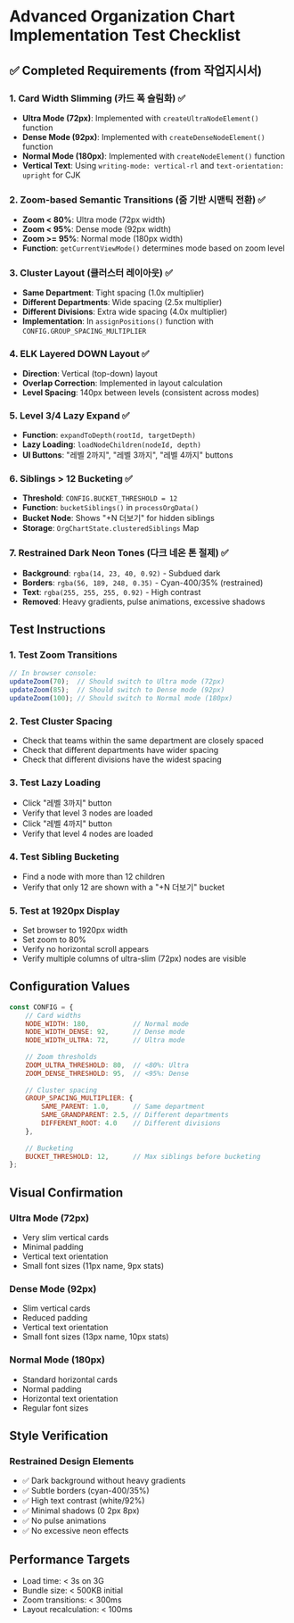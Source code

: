 # Advanced Organization Chart Implementation Test Checklist

## ✅ Completed Requirements (from 작업지시서)

### 1. Card Width Slimming (카드 폭 슬림화) ✅
- **Ultra Mode (72px)**: Implemented with `createUltraNodeElement()` function
- **Dense Mode (92px)**: Implemented with `createDenseNodeElement()` function  
- **Normal Mode (180px)**: Implemented with `createNodeElement()` function
- **Vertical Text**: Using `writing-mode: vertical-rl` and `text-orientation: upright` for CJK

### 2. Zoom-based Semantic Transitions (줌 기반 시맨틱 전환) ✅
- **Zoom < 80%**: Ultra mode (72px width)
- **Zoom < 95%**: Dense mode (92px width)
- **Zoom >= 95%**: Normal mode (180px width)
- **Function**: `getCurrentViewMode()` determines mode based on zoom level

### 3. Cluster Layout (클러스터 레이아웃) ✅
- **Same Department**: Tight spacing (1.0x multiplier)
- **Different Departments**: Wide spacing (2.5x multiplier)
- **Different Divisions**: Extra wide spacing (4.0x multiplier)
- **Implementation**: In `assignPositions()` function with `CONFIG.GROUP_SPACING_MULTIPLIER`

### 4. ELK Layered DOWN Layout ✅
- **Direction**: Vertical (top-down) layout
- **Overlap Correction**: Implemented in layout calculation
- **Level Spacing**: 140px between levels (consistent across modes)

### 5. Level 3/4 Lazy Expand ✅
- **Function**: `expandToDepth(rootId, targetDepth)` 
- **Lazy Loading**: `loadNodeChildren(nodeId, depth)`
- **UI Buttons**: "레벨 2까지", "레벨 3까지", "레벨 4까지" buttons

### 6. Siblings > 12 Bucketing ✅
- **Threshold**: `CONFIG.BUCKET_THRESHOLD = 12`
- **Function**: `bucketSiblings()` in `processOrgData()`
- **Bucket Node**: Shows "+N 더보기" for hidden siblings
- **Storage**: `OrgChartState.clusteredSiblings` Map

### 7. Restrained Dark Neon Tones (다크 네온 톤 절제) ✅
- **Background**: `rgba(14, 23, 40, 0.92)` - Subdued dark
- **Borders**: `rgba(56, 189, 248, 0.35)` - Cyan-400/35% (restrained)
- **Text**: `rgba(255, 255, 255, 0.92)` - High contrast
- **Removed**: Heavy gradients, pulse animations, excessive shadows

## Test Instructions

### 1. Test Zoom Transitions
```javascript
// In browser console:
updateZoom(70);  // Should switch to Ultra mode (72px)
updateZoom(85);  // Should switch to Dense mode (92px)
updateZoom(100); // Should switch to Normal mode (180px)
```

### 2. Test Cluster Spacing
- Check that teams within the same department are closely spaced
- Check that different departments have wider spacing
- Check that different divisions have the widest spacing

### 3. Test Lazy Loading
- Click "레벨 3까지" button
- Verify that level 3 nodes are loaded
- Click "레벨 4까지" button
- Verify that level 4 nodes are loaded

### 4. Test Sibling Bucketing
- Find a node with more than 12 children
- Verify that only 12 are shown with a "+N 더보기" bucket

### 5. Test at 1920px Display
- Set browser to 1920px width
- Set zoom to 80%
- Verify no horizontal scroll appears
- Verify multiple columns of ultra-slim (72px) nodes are visible

## Configuration Values

```javascript
const CONFIG = {
    // Card widths
    NODE_WIDTH: 180,           // Normal mode
    NODE_WIDTH_DENSE: 92,      // Dense mode
    NODE_WIDTH_ULTRA: 72,      // Ultra mode
    
    // Zoom thresholds
    ZOOM_ULTRA_THRESHOLD: 80,  // <80%: Ultra
    ZOOM_DENSE_THRESHOLD: 95,  // <95%: Dense
    
    // Cluster spacing
    GROUP_SPACING_MULTIPLIER: {
        SAME_PARENT: 1.0,      // Same department
        SAME_GRANDPARENT: 2.5, // Different departments
        DIFFERENT_ROOT: 4.0    // Different divisions
    },
    
    // Bucketing
    BUCKET_THRESHOLD: 12,      // Max siblings before bucketing
};
```

## Visual Confirmation

### Ultra Mode (72px)
- Very slim vertical cards
- Minimal padding
- Vertical text orientation
- Small font sizes (11px name, 9px stats)

### Dense Mode (92px)
- Slim vertical cards
- Reduced padding
- Vertical text orientation
- Small font sizes (13px name, 10px stats)

### Normal Mode (180px)
- Standard horizontal cards
- Normal padding
- Horizontal text orientation
- Regular font sizes

## Style Verification

### Restrained Design Elements
- ✅ Dark background without heavy gradients
- ✅ Subtle borders (cyan-400/35%)
- ✅ High text contrast (white/92%)
- ✅ Minimal shadows (0 2px 8px)
- ✅ No pulse animations
- ✅ No excessive neon effects

## Performance Targets

- Load time: < 3s on 3G
- Bundle size: < 500KB initial
- Zoom transitions: < 300ms
- Layout recalculation: < 100ms